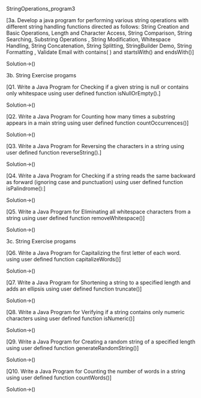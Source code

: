 StringOperations_program3


[3a. Develop a java program for performing various string operations with different string
handling functions directed as follows:
String Creation and Basic Operations, Length and Character Access, String Comparison, String
Searching, Substring Operations , String Modification, Whitespace Handling, String Concatenation,
String Splitting, StringBuilder Demo, String Formatting , Validate Email with contains( ) and
startsWith() and endsWith()]

Solution->()


3b. String Exercise progams


[Q1. Write a Java Program for Checking if a given string is null or contains only whitespace using user
defined function isNullOrEmpty().]


Solution->()



[Q2. Write a Java Program for Counting how many times a substring appears in a main string
using user defined function countOccurrences()]

Solution->()



[Q3. Write a Java Program for Reversing the characters in a string using user defined function
reverseString().]


Solution->()


[Q4. Write a Java Program for Checking if a string reads the same backward as forward (ignoring case
and punctuation) using user defined function isPalindrome():]


Solution->()


[Q5. Write a Java Program for Eliminating all whitespace characters from a string using user defined
function removeWhitespace()]

Solution->()


3c. String Exercise progams


[Q6. Write a Java Program for Capitalizing the first letter of each word. using user defined function
capitalizeWords()]

Solution->()



[Q7. Write a Java Program for Shortening a string to a specified length and adds an ellipsis using user
defined function truncate()]

Solution->()

[Q8. Write a Java Program for Verifying if a string contains only numeric characters using user defined
function isNumeric()]

Solution->()


[Q9. Write a Java Program for Creating a random string of a specified length using user defined
function generateRandomString()]

Solution->()



[Q10. Write a Java Program for Counting the number of words in a string using user defined function
countWords()]

Solution->()

